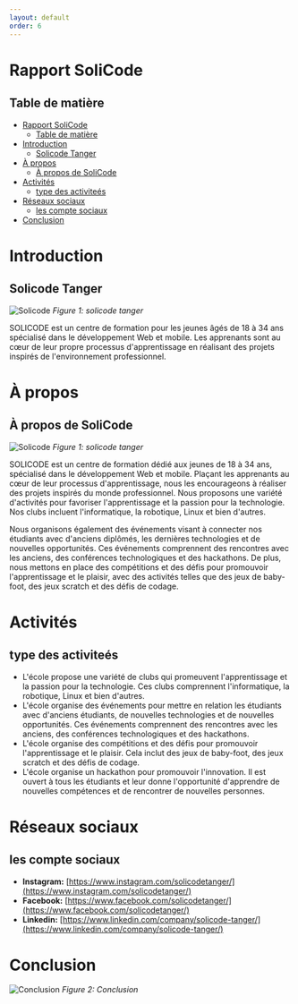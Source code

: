 ```yaml
---
layout: default
order: 6
---
```

<!-- new slide -->

# Rapport SoliCode

## Table de matière

- [Rapport SoliCode](#rapport-solicode)
  - [Table de matière](#table-de-matière)
- [Introduction](#introduction)
  - [Solicode Tanger](#solicode-tanger)
- [À propos](#à-propos)
  - [À propos de SoliCode](#à-propos-de-solicode)
- [Activités](#activités)
  - [type des activiteés](#type-des-activiteés)
- [Réseaux sociaux](#réseaux-sociaux)
  - [les compte sociaux](#les-compte-sociaux)
- [Conclusion](#conclusion)

<!-- new slide -->
# Introduction

## Solicode Tanger

![Solicode](/lab-markdown/6.présentation-solicode/images/solicode.jpg)
*Figure 1: solicode tanger*

SOLICODE est un centre de formation pour les jeunes âgés de 18 à 34 ans spécialisé dans le développement Web et mobile. Les apprenants sont au cœur de leur propre processus d'apprentissage en réalisant des projets inspirés de l'environnement professionnel.
<!-- new slide -->

# À propos

<!-- new slide -->

## À propos de SoliCode

![Solicode](/lab-markdown/6.présentation-solicode/images/solicode-banner.jpg)
*Figure 1: solicode tanger*

SOLICODE est un centre de formation dédié aux jeunes de 18 à 34 ans, spécialisé dans le développement Web et mobile. Plaçant les apprenants au cœur de leur processus d'apprentissage, nous les encourageons à réaliser des projets inspirés du monde professionnel. Nous proposons une variété d'activités pour favoriser l'apprentissage et la passion pour la technologie. Nos clubs incluent l'informatique, la robotique, Linux et bien d'autres.

Nous organisons également des événements visant à connecter nos étudiants avec d'anciens diplômés, les dernières technologies et de nouvelles opportunités. Ces événements comprennent des rencontres avec les anciens, des conférences technologiques et des hackathons. De plus, nous mettons en place des compétitions et des défis pour promouvoir l'apprentissage et le plaisir, avec des activités telles que des jeux de baby-foot, des jeux scratch et des défis de codage.

<!-- new slide -->

# Activités

## type des activiteés

- L'école propose une variété de clubs qui promeuvent l'apprentissage et la passion pour la technologie. Ces clubs comprennent l'informatique, la robotique, Linux et bien d'autres.
- L'école organise des événements pour mettre en relation les étudiants avec d'anciens étudiants, de nouvelles technologies et de nouvelles opportunités. Ces événements comprennent des rencontres avec les anciens, des conférences technologiques et des hackathons.
- L'école organise des compétitions et des défis pour promouvoir l'apprentissage et le plaisir. Cela inclut des jeux de baby-foot, des jeux scratch et des défis de codage.
- L'école organise un hackathon pour promouvoir l'innovation. Il est ouvert à tous les étudiants et leur donne l'opportunité d'apprendre de nouvelles compétences et de rencontrer de nouvelles personnes.

<!-- new slide -->

# Réseaux sociaux

## les compte sociaux

- **Instagram:** [https://www.instagram.com/solicodetanger/](https://www.instagram.com/solicodetanger/)
- **Facebook:** [https://www.facebook.com/solicodetanger/](https://www.facebook.com/solicodetanger/)
- **Linkedin:** [https://www.linkedin.com/company/solicode-tanger/](https://www.linkedin.com/company/solicode-tanger/)

<!-- new slide -->

# Conclusion

![Conclusion](/lab-markdown/6.présentation-solicode/images/conclusion.png)
*Figure 2: Conclusion*
<!-- new slide -->

